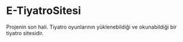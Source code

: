 # E-TiyatroSitesi
Projenin son hali. Tiyatro oyunlarının yüklenebildiği ve okunabildiği bir tiyatro sitesidir.
